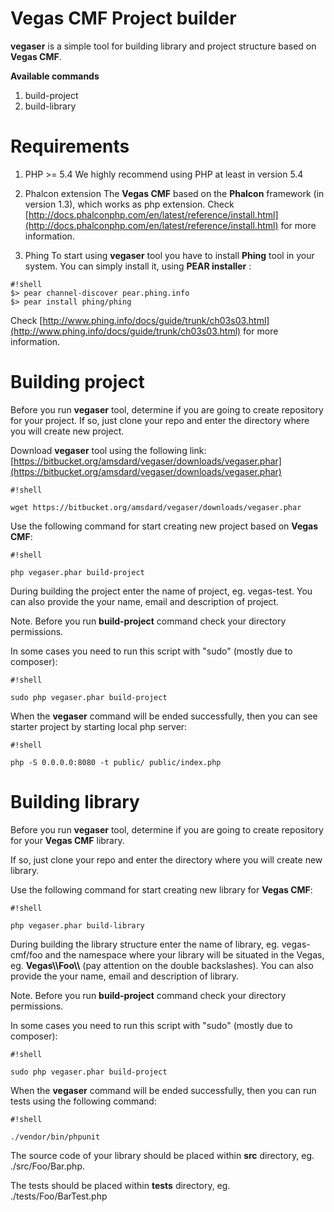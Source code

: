 Vegas CMF Project builder
=========================

**vegaser** is a simple tool for building library and project structure based on **Vegas CMF**.

**Available commands**

1. build-project
2. build-library


Requirements
============
1. PHP >= 5.4
We highly recommend using PHP at least in version 5.4

2. Phalcon extension
The **Vegas CMF** based on the **Phalcon** framework (in version 1.3), which works as php extension.
Check [http://docs.phalconphp.com/en/latest/reference/install.html](http://docs.phalconphp.com/en/latest/reference/install.html) for more information.

3. Phing
To start using **vegaser** tool you have to install **Phing** tool in your system.
You can simply install it, using **PEAR installer** :
```
#!shell
$> pear channel-discover pear.phing.info
$> pear install phing/phing
```

Check [http://www.phing.info/docs/guide/trunk/ch03s03.html](http://www.phing.info/docs/guide/trunk/ch03s03.html) for more information.


Building project
================
Before you run **vegaser** tool, determine if you are going to create repository for your project.
If so, just clone your repo and enter the directory where you will create new project.

Download **vegaser** tool using the following link: [https://bitbucket.org/amsdard/vegaser/downloads/vegaser.phar](https://bitbucket.org/amsdard/vegaser/downloads/vegaser.phar)
```
#!shell

wget https://bitbucket.org/amsdard/vegaser/downloads/vegaser.phar
```

Use the following command for start creating new project based on **Vegas CMF**:

```
#!shell

php vegaser.phar build-project
```

During building the project enter the name of project, eg. vegas-test. You can also provide the your name, email and description of project.

Note. Before you run **build-project** command check your directory permissions.

In some cases you need to run this script with "sudo" (mostly due to composer):
```
#!shell

sudo php vegaser.phar build-project
```

When the **vegaser** command will be ended successfully, then you can see starter project by starting local php server:
```
#!shell

php -S 0.0.0.0:8080 -t public/ public/index.php
```


Building library
================
Before you run **vegaser** tool, determine if you are going to create repository for your **Vegas CMF** library.

If so, just clone your repo and enter the directory where you will create new library.

Use the following command for start creating new library for **Vegas CMF**:
```
#!shell

php vegaser.phar build-library
```

During building the library structure enter the name of library, eg. vegas-cmf/foo and the namespace where your library will be situated in the Vegas, eg. **Vegas\\\Foo\\\\** (pay attention on the double backslashes). You can also provide the your name, email and description of library.

Note. Before you run **build-project** command check your directory permissions.

In some cases you need to run this script with "sudo" (mostly due to composer):
```
#!shell

sudo php vegaser.phar build-project
```

When the **vegaser** command will be ended successfully, then you can run tests using the following command:
```
#!shell

./vendor/bin/phpunit
```

The source code of your library should be placed within **src** directory, eg. ./src/Foo/Bar.php.

The tests should be placed within **tests** directory, eg. ./tests/Foo/BarTest.php